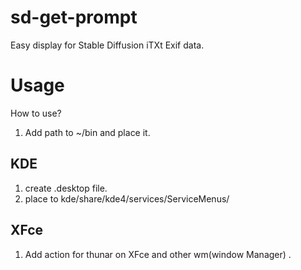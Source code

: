 # sd-get-prompt

Easy display for Stable Diffusion iTXt Exif data.

# Usage

How to use?

1. Add path to ~/bin and place it.

## KDE

1. create .desktop file.
2. place to kde/share/kde4/services/ServiceMenus/

## XFce

1. Add action for thunar on XFce and other wm(window Manager) .
